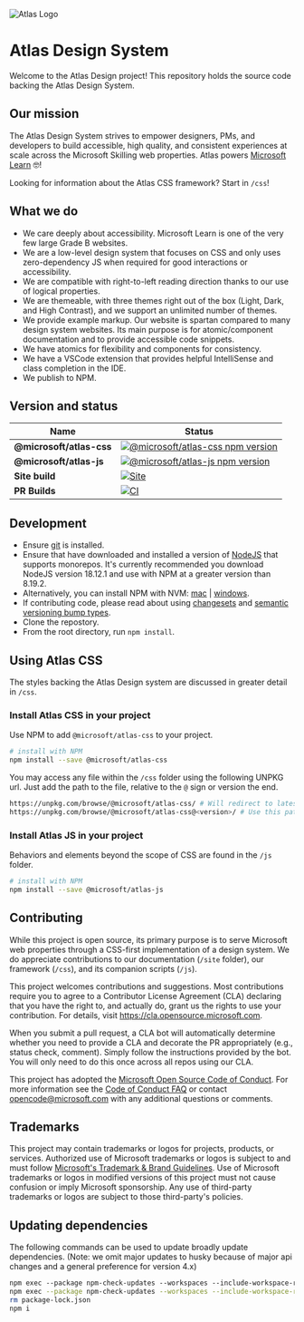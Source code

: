 ![Atlas Logo](./atlas-light.svg)

# Atlas Design System

Welcome to the Atlas Design project! This repository holds the source code backing the Atlas Design System.

## Our mission

The Atlas Design System strives to empower designers, PMs, and developers to build accessible, high quality, and consistent experiences at scale across the Microsoft Skilling web properties. Atlas powers [Microsoft Learn](https://learn.microsoft.com) 🤓!

Looking for information about the Atlas CSS framework? Start in `/css`!

## What we do

- We care deeply about accessibility. Microsoft Learn is one of the very few large Grade B websites.
- We are a low-level design system that focuses on CSS and only uses zero-dependency JS when required for good interactions or accessibility.
- We are compatible with right-to-left reading direction thanks to our use of logical properties.
- We are themeable, with three themes right out of the box (Light, Dark, and High Contrast), and we support an unlimited number of themes.
- We provide example markup. Our website is spartan compared to many design system websites. Its main purpose is for atomic/component documentation and to provide accessible code snippets.
- We have atomics for flexibility and components for consistency.
- We have a VSCode extension that provides helpful IntelliSense and class completion in the IDE.
- We publish to NPM.

## Version and status

| Name                     | Status                                                                                                                                                                                                  |
| ------------------------ | ------------------------------------------------------------------------------------------------------------------------------------------------------------------------------------------------------- |
| **@microsoft/atlas-css** | [![@microsoft/atlas-css npm version](https://badge.fury.io/js/%40microsoft%2Fatlas-css.svg)](https://badge.fury.io/js/%40microsoft%2Fatlas-css)                                                         |
| **@microsoft/atlas-js**  | [![@microsoft/atlas-js npm version](https://badge.fury.io/js/%40microsoft%2Fatlas-js.svg)](https://badge.fury.io/js/%40microsoft%2Fatlas-js)                                                            |
| **Site build**           | [![Site](https://dev.azure.com/ceapex/Engineering/_apis/build/status/microsoft.atlas-design?branchName=main)](https://dev.azure.com/ceapex/Engineering/_build/latest?definitionId=3602&branchName=main) |
| **PR Builds**            | [![CI](https://github.com/microsoft/atlas-design/actions/workflows/main.yml/badge.svg?event=push)](https://github.com/microsoft/atlas-design/actions/workflows/main.yml)                                |

## Development

- Ensure [git](https://git-scm.com/) is installed.
- Ensure that have downloaded and installed a version of [NodeJS](https://nodejs.org/en/download/releases/) that supports monorepos. It's currently recommended you download NodeJS version 18.12.1 and use with NPM at a greater version than 8.19.2.
- Alternatively, you can install NPM with NVM: [mac](https://github.com/nvm-sh/nvm) | [windows](https://github.com/coreybutler/nvm-windows).
- If contributing code, please read about using [changesets](https://github.com/atlassian/changesets) and [semantic versioning bump types](https://semver.org/).
- Clone the repostory.
- From the root directory, run `npm install`.

## Using Atlas CSS

The styles backing the Atlas Design system are discussed in greater detail in `/css`.

### Install Atlas CSS in your project

Use NPM to add `@microsoft/atlas-css` to your project.

```sh
# install with NPM
npm install --save @microsoft/atlas-css
```

You may access any file within the `/css` folder using the following UNPKG url. Just add the path to the file, relative to the `@` sign or version the end.

```sh
https://unpkg.com/browse/@microsoft/atlas-css/ # Will redirect to latest version
https://unpkg.com/browse/@microsoft/atlas-css@<version>/ # Use this pattern on your page
```

### Install Atlas JS in your project

Behaviors and elements beyond the scope of CSS are found in the `/js` folder.

```sh
# install with NPM
npm install --save @microsoft/atlas-js
```

## Contributing

While this project is open source, its primary purpose is to serve Microsoft web properties through a CSS-first implementation of a design system. We do appreciate contributions to our documentation (`/site` folder), our framework (`/css`), and its companion scripts (`/js`).

This project welcomes contributions and suggestions. Most contributions require you to agree to a
Contributor License Agreement (CLA) declaring that you have the right to, and actually do, grant us
the rights to use your contribution. For details, visit https://cla.opensource.microsoft.com.

When you submit a pull request, a CLA bot will automatically determine whether you need to provide
a CLA and decorate the PR appropriately (e.g., status check, comment). Simply follow the instructions
provided by the bot. You will only need to do this once across all repos using our CLA.

This project has adopted the [Microsoft Open Source Code of Conduct](https://opensource.microsoft.com/codeofconduct/).
For more information see the [Code of Conduct FAQ](https://opensource.microsoft.com/codeofconduct/faq/) or
contact [opencode@microsoft.com](mailto:opencode@microsoft.com) with any additional questions or comments.

## Trademarks

This project may contain trademarks or logos for projects, products, or services. Authorized use of Microsoft
trademarks or logos is subject to and must follow
[Microsoft's Trademark & Brand Guidelines](https://www.microsoft.com/en-us/legal/intellectualproperty/trademarks/usage/general).
Use of Microsoft trademarks or logos in modified versions of this project must not cause confusion or imply Microsoft sponsorship.
Any use of third-party trademarks or logos are subject to those third-party's policies.

## Updating dependencies

The following commands can be used to update broadly update dependencies. (Note: we omit major updates to husky because of major api changes and a general preference for version 4.x)

```sh
npm exec --package npm-check-updates --workspaces --include-workspace-root -- npm-check-updates --upgrade --reject husky
npm exec --package npm-check-updates --workspaces --include-workspace-root -- npm-check-updates --upgrade --target minor
rm package-lock.json
npm i
```
